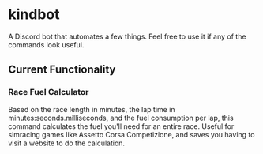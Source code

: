 # kindbot
A Discord bot that automates a few things. Feel free to use it if any of the commands look useful.

<h2>Current Functionality</h2>
<h3>Race Fuel Calculator</h3>
<p>Based on the race length in minutes, the lap time in minutes:seconds.milliseconds, and the fuel consumption per lap, this command calculates the fuel you'll need for an entire race. Useful for simracing games like Assetto Corsa Competizione, and saves you having to visit a website to do the calculation.</p>
